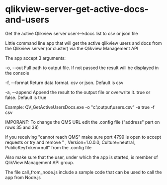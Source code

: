 # qlikview-server-get-active-docs-and-users
Get the active Qlikview server user&lt;-->docs list to csv or json file

Little command line app that will get the active qlikview users and docs from the Qlikview server (or cluster) via the Qlikview Management API

The app accept 3 arguments:

  -o, --out       Full path to output file. If not passed the result will be displayed in the console
  
  -f, --format    Return data format. csv or json. Default is csv
  
  -a, --append    Append the result to the output file or overwrite it. true or false. Default is true

Example: QV_GetActiveUsersDocs.exe -o "c:\output\users.csv" -a true -f csv

IMPORANT: To change the QMS URL edit the .config file ("address" part on rows 35 and 38)

If you receiving "cannot reach QMS" make sure port 4799 is open to accept requests or try and remove " , Version=1.0.0.0, Culture=neutral, PublicKeyToken=null" from the .config file
	
Also make sure that the user, under which the app is started, is member of QlikView Management API group.

The file call_from_node.js include a sample code that can be used to call the app from Node.js
